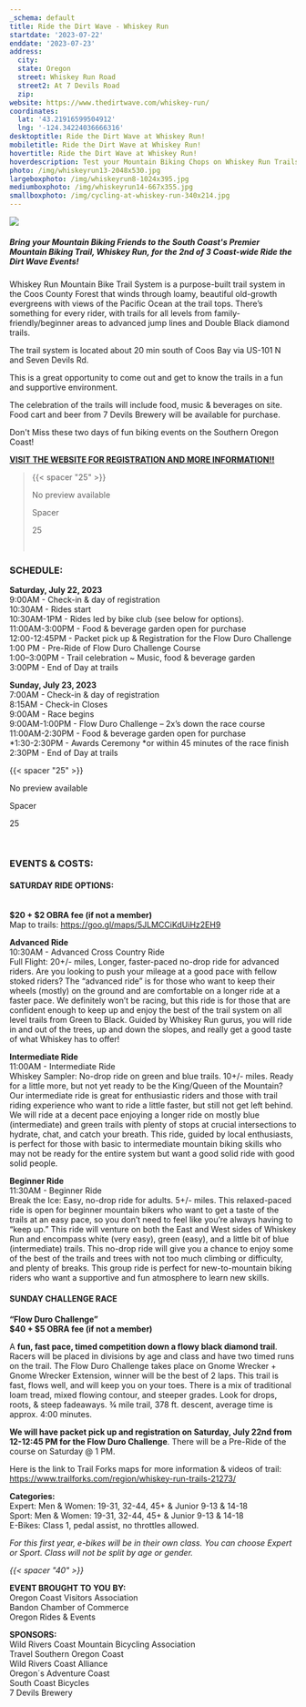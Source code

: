 ```yaml
---
_schema: default
title: Ride the Dirt Wave - Whiskey Run
startdate: '2023-07-22'
enddate: '2023-07-23'
address:
  city:
  state: Oregon
  street: Whiskey Run Road
  street2: At 7 Devils Road
  zip:
website: https://www.thedirtwave.com/whiskey-run/
coordinates:
  lat: '43.21916599504912'
  lng: '-124.34224036666316'
desktoptitle: Ride the Dirt Wave at Whiskey Run!
mobiletitle: Ride the Dirt Wave at Whiskey Run!
hovertitle: Ride the Dirt Wave at Whiskey Run!
hoverdescription: Test your Mountain Biking Chops on Whiskey Run Trails!
photo: /img/whiskeyrun13-2048x530.jpg
largeboxphoto: /img/whiskeyrun8-1024x395.jpg
mediumboxphoto: /img/whiskeyrun14-667x355.jpg
smallboxphoto: /img/cycling-at-whiskey-run-340x214.jpg
---
```

![](/img/dirt-wave-header.jpg)

##### **Bring your Mountain Biking Friends to the South Coast's Premier Mountain Biking Trail, Whiskey Run, for the 2nd of 3 Coast-wide Ride the Dirt Wave Events!**

Whiskey Run Mountain Bike Trail System is a purpose-built trail system in the Coos County Forest that winds through loamy, beautiful old-growth evergreens with views of the Pacific Ocean at the trail tops. There’s something for every rider, with trails for all levels from family-friendly/beginner areas to advanced jump lines and Double Black diamond trails.

The trail system is located about 20 min south of Coos Bay via US-101 N and Seven Devils Rd.

This is a great opportunity to come out and get to know the trails in a fun and supportive environment.

The celebration of the trails will include food, music & beverages on site. Food cart and beer from 7 Devils Brewery will be available for purchase.

Don't Miss these two days of fun biking events on the Southern Oregon Coast!

**<a target="_blank" href="https://www.thedirtwave.com/whiskey-run/">VISIT THE WEBSITE FOR REGISTRATION AND MORE INFORMATION!!</a>**

> {{< spacer "25" >}}
>
> <div class="c-card c-card--clickable"><div class="c-card__preview"><p class="u-hide-when-loaded">No preview available</p></div><div class="c-card__content"><div class="c-card__heading"><div class="c-card__icon"><cc-icon name="mdi:vertical_align_center" class="u-hide-when-loaded"></cc-icon></div><div class="c-card__heading-content"><p class="c-card__text">Spacer</p><p class="c-card__subtext">25</p></div></div></div></div>
>
> <img width="15" title="Click and drag to move" height="15" src="data:image/gif;base64,R0lGODlhAQABAPABAP///wAAACH5BAEKAAAALAAAAAABAAEAAAICRAEAOw==" />

### SCHEDULE:

**Saturday, July 22, 2023**<br>9:00AM - Check-in & day of registration<br>10:30AM - Rides start<br>10:30AM-1PM - Rides led by bike club (see below for options).<br>11:00AM-3:00PM - Food & beverage garden open for purchase<br>12:00-12:45PM - Packet pick up & Registration for the Flow Duro Challenge<br>1:00 PM - Pre-Ride of Flow Duro Challenge Course<br>1:00–3:00PM - Trail celebration ~ Music, food & beverage garden<br>3:00PM - End of Day at trails

**Sunday, July 23, 2023**<br>7:00AM - Check-in & day of registration<br>8:15AM - Check-in Closes<br>9:00AM - Race begins<br>9:00AM-1:00PM - Flow Duro Challenge – 2x’s down the race course<br>11:00AM-2:30PM - Food & beverage garden open for purchase<br>\*1:30-2:30PM - Awards Ceremony \*or within 45 minutes of the race finish<br>2:30PM - End of Day at trails

{{< spacer "25" >}}

<div class="c-card c-card--clickable"><div class="c-card__preview"><p class="u-hide-when-loaded">No preview available</p></div><div class="c-card__content"><div class="c-card__heading"><div class="c-card__icon"><cc-icon name="mdi:vertical_align_center" class="u-hide-when-loaded"></cc-icon></div><div class="c-card__heading-content"><p class="c-card__text">Spacer</p><p class="c-card__subtext">25</p></div></div></div></div>

<img width="15" title="Click and drag to move" height="15" src="data:image/gif;base64,R0lGODlhAQABAPABAP///wAAACH5BAEKAAAALAAAAAABAAEAAAICRAEAOw==" />

### EVENTS & COSTS:

#### **SATURDAY RIDE OPTIONS:**

<br>**$20 + $2 OBRA fee (if not a member)**<br>Map to trails: <a target="_blank" href="https://goo.gl/maps/5JLMCCiKdUiHz2EH9">https://goo.gl/maps/5JLMCCiKdUiHz2EH9</a>

**Advanced Ride**<br>10:30AM - Advanced Cross Country Ride<br>Full Flight: 20+/- miles, Longer, faster-paced no-drop ride for advanced riders. Are you looking to push your mileage at a good pace with fellow stoked riders? The “advanced ride” is for those who want to keep their wheels (mostly) on the ground and are comfortable on a longer ride at a faster pace. We definitely won’t be racing, but this ride is for those that are confident enough to keep up and enjoy the best of the trail system on all level trails from Green to Black. Guided by Whiskey Run gurus, you will ride in and out of the trees, up and down the slopes, and really get a good taste of what Whiskey has to offer!

**Intermediate Ride**<br>11:00AM - Intermediate Ride<br>Whiskey Sampler: No-drop ride on green and blue trails. 10+/- miles. Ready for a little more, but not yet ready to be the King/Queen of the Mountain? Our intermediate ride is great for enthusiastic riders and those with trail riding experience who want to ride a little faster, but still not get left behind. We will ride at a decent pace enjoying a longer ride on mostly blue (intermediate) and green trails with plenty of stops at crucial intersections to hydrate, chat, and catch your breath. This ride, guided by local enthusiasts, is perfect for those with basic to intermediate mountain biking skills who may not be ready for the entire system but want a good solid ride with good solid people.

**Beginner Ride**<br>11:30AM - Beginner Ride<br>Break the Ice: Easy, no-drop ride for adults. 5+/- miles. This relaxed-paced ride is open for beginner mountain bikers who want to get a taste of the trails at an easy pace, so you don’t need to feel like you’re always having to “keep up.” This ride will venture on both the East and West sides of Whiskey Run and encompass white (very easy), green (easy), and a little bit of blue (intermediate) trails. This no-drop ride will give you a chance to enjoy some of the best of the trails and trees with not too much climbing or difficulty, and plenty of breaks. This group ride is perfect for new-to-mountain biking riders who want a supportive and fun atmosphere to learn new skills.

#### SUNDAY CHALLENGE RACE

**“Flow Duro Challenge”&nbsp;<br>$40 + $5 OBRA fee (if not a member)**

A **fun, fast pace, timed competition down a flowy black diamond trail**. Racers will be placed in divisions by age and class and have two timed runs on the trail. The Flow Duro Challenge takes place on Gnome Wrecker + Gnome Wrecker Extension, winner will be the best of 2 laps. This trail is fast, flows well, and will keep you on your toes. There is a mix of traditional loam tread, mixed flowing contour, and steeper grades. Look for drops, roots, & steep fadeaways. ¾ mile trail, 378 ft. descent, average time is approx. 4:00 minutes.

**We will have packet pick up and registration on Saturday, July 22nd from 12-12:45 PM for the Flow Duro Challenge**. There will be a Pre-Ride of the course on Saturday @ 1 PM.

Here is the link to Trail Forks maps for more information & videos of trail:<br><a target="_blank" href="https://www.trailforks.com/region/whiskey-run-trails-21273/">https://www.trailforks.com/region/whiskey-run-trails-21273/</a>

**Categories:**<br>Expert: Men & Women: 19-31, 32-44, 45+ & Junior 9-13 & 14-18<br>Sport: Men & Women: 19-31, 32-44, 45+ & Junior 9-13 & 14-18<br>E-Bikes: Class 1, pedal assist, no throttles allowed.

*For this first year, e-bikes will be in their own class. You can choose Expert or Sport. Class will not be split by age or gender.*

*{{< spacer "40" >}}*

**EVENT BROUGHT TO YOU BY:**<br>Oregon Coast Visitors Association<br>Bandon Chamber of Commerce<br>Oregon Rides & Events

**SPONSORS:**<br>Wild Rivers Coast Mountain Bicycling Association<br>Travel Southern Oregon Coast<br>Wild Rivers Coast Alliance<br>Oregon´s Adventure Coast<br>South Coast Bicycles<br>7 Devils Brewery